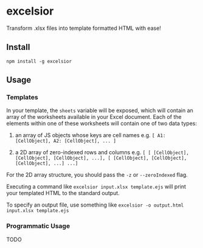 # excelsior

Transform .xlsx files into template formatted HTML with ease!

## Install

`npm install -g excelsior`

## Usage

### Templates

In your template, the `sheets` variable will be exposed, which will contain an array of the worksheets available in your Excel document. Each of the elements within one of these worksheets will contain one of two data types:

1. an array of JS objects whose keys are cell names e.g. `[ A1: [CellObject], A2: [CellObject], ... ]`

2. a 2D array of zero-indexed rows and columns e.g. `[ [ [CellObject], [CellObject], [CellObject], ...], [ [CellObject], [CellObject], [CellObject], ...] ...]`

For the 2D array structure, you should pass the `-z` or `--zeroIndexed` flag.

Executing a command like `excelsior input.xlsx template.ejs` will print your templated HTML to the standard output.

To specify an output file, use something like `excelsior -o output.html input.xlsx template.ejs`

### Programmatic Usage

TODO
